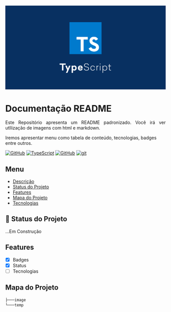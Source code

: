 <p width="100%" align="center">
    <img src="./image/logots.jpg" alt="logo" width="600px">
</p>

# Documentação README

<p id="decricao" align="justify">
Este Repositório apresenta um README padronizado.
Você irá ver utllização de imagens com html e markdown.

Iremos apresentar menu como tabela de conteúdo, tecnologias, badges entre outros.
</p>

[![GitHub](https://img.shields.io/badge/--181717?logo=github&logoColor=ffffff)](https://github.com/) [![TypeScript](https://img.shields.io/badge/--3178C6?logo=typescript&logoColor=ffffff)](https://www.typescriptlang.org/) [![GitHub](https://badgen.net/badge/icon/github?icon=github&label)](https://github.com) [![git](https://badgen.net/badge/icon/git?icon=git&label)](https://git-scm.com)

## Menu
<ul>
    <li><a href="#descricao">Descrição</a></li>
    <li><a href="#status">Status do Projeto</a></li>
    <li><a href="#features">Features</a></li>
    <li><a href="#mapa">Mapa do Projeto</a></li>
    <li><a href="">Tecnologias</a></li>
</ul>

## :rocket: Status do Projeto
<p id="status">
    ...Em Construção
</p>

<p id="features"></p>

## Features
- [X] Badges
- [X] Status
- [ ] Tecnologias

<p id="mapa"></p>

## Mapa do Projeto

```.
├───image
└───temp
```